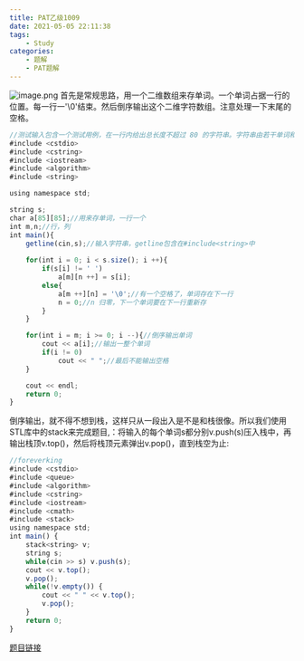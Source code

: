 ```yaml
---
title: PAT乙级1009
date: 2021-05-05 22:11:38
tags: 
    - Study
categories: 
    - 题解
    - PAT题解
---
```


![image.png](https://p9-juejin.byteimg.com/tos-cn-i-k3u1fbpfcp/fd031b97ac664bad9c18d02c1daf6236~tplv-k3u1fbpfcp-watermark.image)
首先是常规思路，用一个二维数组来存单词。一个单词占据一行的位置。每一行一'\0'结束。然后倒序输出这个二维字符数组。注意处理一下末尾的空格。
```js
//测试输入包含一个测试用例，在一行内给出总长度不超过 80 的字符串。字符串由若干单词和若干空格组成，其中单词是由英文字母（大小写有区分）组成的字符串，单词之间用 1 个空格分开，输入保证句子末尾没有多余的空格。
#include <cstdio>
#include <cstring>
#include <iostream>
#include <algorithm>
#include <string>

using namespace std;

string s;
char a[85][85];//用来存单词，一行一个
int m,n;//行，列
int main(){
    getline(cin,s);//输入字符串，getline包含在#include<string>中
    
    for(int i = 0; i < s.size(); i ++){
        if(s[i] != ' ') 
            a[m][n ++] = s[i];
        else{
            a[m ++][n] = '\0';//有一个空格了，单词存在下一行
            n = 0;//n 归零，下一个单词要在下一行重新存
        }
    }

    for(int i = m; i >= 0; i --){//倒序输出单词
        cout << a[i];//输出一整个单词
        if(i != 0)
            cout << " ";//最后不能输出空格
    }

    cout << endl;
    return 0;
}
```
倒序输出，就不得不想到栈，这样只从一段出入是不是和栈很像。所以我们使用STL库中的stack来完成题目,：将输⼊的每个单词s都分别v.push(s)压⼊栈中，再输出栈顶v.top()，然后将栈顶元素弹出v.pop()，直到栈空为⽌:
```js
//foreverking
#include <cstdio>
#include <queue>
#include <algorithm>
#include <cstring>
#include <iostream>
#include <cmath>
#include <stack>
using namespace std;
int main() {
    stack<string> v;
    string s;
    while(cin >> s) v.push(s);
    cout << v.top();
    v.pop();
    while(!v.empty()) {
        cout << " " << v.top();
        v.pop();
    }
    return 0;
}
```
[题目链接](https://pintia.cn/problem-sets/994805260223102976/problems/994805314941992960)